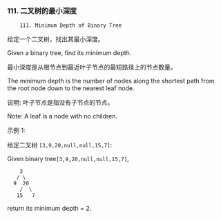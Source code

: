 ### 111. 二叉树的最小深度

        111. Minimum Depth of Binary Tree

给定一个二叉树，找出其最小深度。

Given a binary tree, find its minimum depth.

最小深度是从根节点到最近叶子节点的最短路径上的节点数量。

The minimum depth is the number of nodes along the shortest path from the root node down to the nearest leaf node.

说明: 叶子节点是指没有子节点的节点。

Note: A leaf is a node with no children.

示例 1:

给定二叉树 `[3,9,20,null,null,15,7]`:

Given binary tree`[3,9,20,null,null,15,7]`,

```
    3
   / \
  9  20
    /  \
   15   7
```

return its minimum depth = 2.
